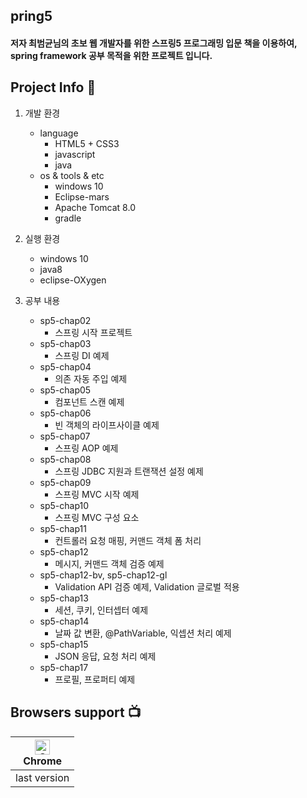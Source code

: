 ## pring5
#### 저자 최범균님의 초보 웹 개발자를 위한 스프링5 프로그래밍 입문 책을 이용하여, spring framework 공부 목적을 위한 프로젝트 입니다.

## Project Info :punch:
1. 개발 환경
   * language
      - HTML5 + CSS3
      - javascript
      - java
   * os & tools & etc
      - windows 10
      - Eclipse-mars
      - Apache Tomcat 8.0
      - gradle
      
2. 실행 환경
    * windows 10
    * java8
    * eclipse-OXygen
    
3. 공부 내용
    * sp5-chap02
      * 스프링 시작 프로젝트
    * sp5-chap03
      * 스프링 DI 예제
    * sp5-chap04
      * 의존 자동 주입 예제
    * sp5-chap05
      * 컴포넌트 스캔 예제
    * sp5-chap06
      * 빈 객체의 라이프사이클 예제
    * sp5-chap07
      * 스프링 AOP 예제
    * sp5-chap08
      * 스프링 JDBC 지원과 트랜잭션 설정 예제
    * sp5-chap09
      * 스프링 MVC 시작 예제
    * sp5-chap10
      * 스프링 MVC 구성 요소
    * sp5-chap11
      * 컨트롤러 요청 매핑, 커맨드 객체 폼 처리
    * sp5-chap12
      * 메시지, 커맨드 객체 검증 예제
    * sp5-chap12-bv, sp5-chap12-gl
      * Validation API 검증 예제, Validation 글로벌 적용
    * sp5-chap13
      * 세션, 쿠키, 인터셉터 예제
    * sp5-chap14
      * 날짜 값 변환, @PathVariable, 익셉션 처리 예제
    * sp5-chap15
      * JSON 응답, 요청 처리 예제
    * sp5-chap17
      * 프로필, 프로퍼티 예제

## Browsers support :tv:

| [<img src="https://raw.githubusercontent.com/alrra/browser-logos/master/src/chrome/chrome_48x48.png" alt="Chrome" width="24px" height="24px" />](http://godban.github.io/browsers-support-badges/)<br/>Chrome |
| --------- |
| last version
